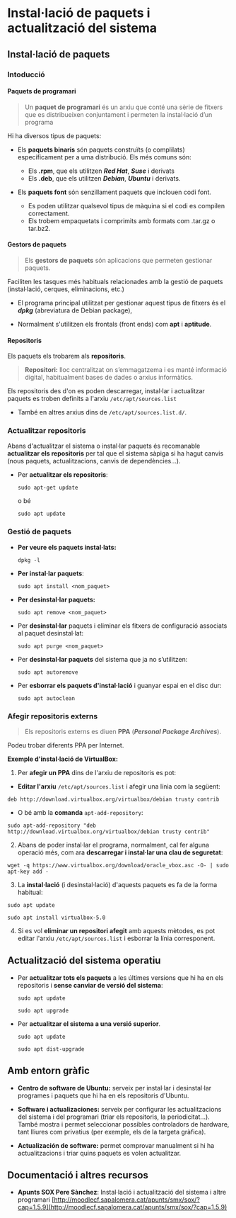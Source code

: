 # Instal·lació de paquets i actualització del sistema

## Instal·lació de paquets

### Intoducció

#### Paquets de programari

> Un **paquet de programari** és un arxiu que conté una sèrie de fitxers que es distribueixen conjuntament i permeten la instal·lació d’un programa 

Hi ha diversos tipus de paquets: 
* Els **paquets binaris** són paquets construïts (o complilats) específicament per a uma distribució.
Els més comuns són:
  * Els **.rpm**, que els utilitzen **_Red Hat_**, **_Suse_** i derivats
  * Els **.deb**, que els utilitzen **_Debian_**, **_Ubuntu_** i derivats. 

* Els **paquets font** són senzillament paquets que inclouen codi font.
  * Es poden utilitzar qualsevol tipus de màquina si el codi es compilen correctament. 
  * Els trobem empaquetats i comprimits amb formats com .tar.gz o tar.bz2. 
  
#### Gestors de paquets

> Els **gestors de paquets** són aplicacions que permeten gestionar paquets. 

Faciliten les tasques més habituals relacionades amb la gestió de paquets (instal·lació, cerques, eliminacions, etc.)

* El programa principal utilitzat per gestionar aquest tipus de fitxers és el **_dpkg_** (abreviatura de Debian package), 

* Normalment s'utilitzen els frontals (front ends) com **apt** i **aptitude**. 

#### Repositoris
  
Els paquets els trobarem als **repositoris**. 

> **Repositori:** lloc centralitzat on s’emmagatzema i es manté informació digital, habitualment bases de dades o arxius informàtics. 

Els repositoris des d'on es poden descarregar, instal·lar i actualitzar paquets es troben definits a l'arxiu `/etc/apt/sources.list`

  * També en altres arxius dins de `/etc/apt/sources.list.d/`.
  
### Actualitzar repositoris

Abans d'actualitzar el sistema o instal·lar paquets és recomanable **actualitzar els repositoris** per tal que el sistema sàpiga si ha hagut canvis (nous paquets, actualitzacions, canvis de dependències...).

* Per **actualitzar els repositoris**:

  `sudo apt-get update` 

  o bé

  `sudo apt update` 

### Gestió de paquets

* **Per veure els paquets instal·lats:**

  `dpkg -l`

* **Per instal·lar paquets**:

  `sudo apt install <nom_paquet>`

* **Per desinstal·lar paquets:**

  `sudo apt remove <nom_paquet>` 

* Per **desinstal·lar** paquets i eliminar els fitxers de configuració associats al paquet desinstal·lat:

  `sudo apt purge <nom_paquet>`

* Per **desinstal·lar paquets** del sistema que ja no s’utilitzen: 

  `sudo apt autoremove`

* Per **esborrar els paquets d'instal·lació** i guanyar espai en el disc dur: 

  `sudo apt autoclean`
  

### Afegir repositoris externs

> Els repositoris externs es diuen **PPA** (**_Personal Package Archives_**).

Podeu trobar diferents PPA per Internet.

**Exemple d'instal·lació de VirtualBox:**

1. Per **afegir un PPA** dins de l'arxiu de repositoris es pot:

  * **Editar l'arxiu** `/etc/apt/sources.list` i afegir una línia com la següent:

   `deb http://download.virtualbox.org/virtualbox/debian trusty contrib`

  * O bé amb la **comanda** `apt-add-repository`:

  `sudo apt-add-repository "deb http://download.virtualbox.org/virtualbox/debian trusty contrib"`

2. Abans de poder instal·lar el programa, normalment, cal fer alguna operació més, com ara **descarregar i instal·lar una clau de seguretat**:

  `wget -q https://www.virtualbox.org/download/oracle_vbox.asc -O- | sudo apt-key add -`

3. La **instal·lació** (i desinstal·lació) d'aquests paquets es fa de la forma habitual:

  `sudo apt update`

  `sudo apt install virtualbox-5.0`

4. Si es vol **eliminar un repositori afegit** amb aquests mètodes, es pot editar l'arxiu `/etc/apt/sources.list` i esborrar la línia corresponent.
 
## Actualització del sistema operatiu
  
* Per **actualitzar tots els paquets** a les últimes versions que hi ha en els repositoris i **sense canviar de versió del sistema**:

  `sudo apt update` 
  
  `sudo apt upgrade`
  
* Per **actualitzar el sistema a una versió superior**.

  `sudo apt update`

  `sudo apt dist-upgrade` 
  
  
## Amb entorn gràfic

* **Centro de software de Ubuntu:** serveix per instal·lar i desinstal·lar programes i paquets que hi ha en els repositoris d'Ubuntu.

* **Software i actualizaciones:** serveix per configurar les actualitzacions del sistema i del programari (triar els repositoris, la periodicitat...). També mostra i permet seleccionar possibles controladors de hardware, tant lliures com privatius (per exemple, els de la targeta gràfica).

* **Actualización de software:** permet comprovar manualment si hi ha actualitzacions i triar quins paquets es volen actualitzar.

## Documentació i altres recursos

* **Apunts SOX Pere Sànchez**: Instal·lació i actualització del sistema i altre programari [http://moodlecf.sapalomera.cat/apunts/smx/sox/?cap=1.5.9](http://moodlecf.sapalomera.cat/apunts/smx/sox/?cap=1.5.9)
